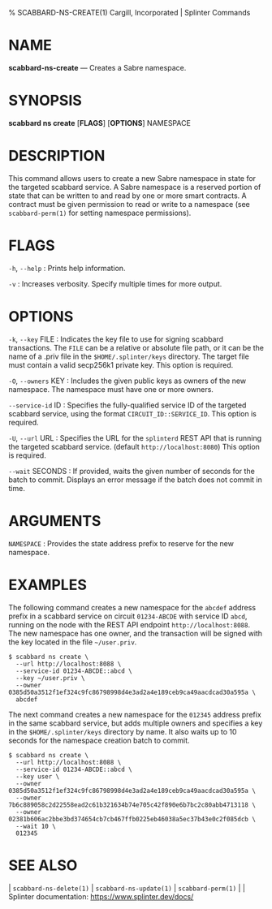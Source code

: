 % SCABBARD-NS-CREATE(1) Cargill, Incorporated | Splinter Commands
<!--
  Copyright 2018-2020 Cargill Incorporated
  Licensed under Creative Commons Attribution 4.0 International License
  https://creativecommons.org/licenses/by/4.0/
-->

NAME
====

**scabbard-ns-create** — Creates a Sabre namespace.

SYNOPSIS
========

**scabbard ns create** \[**FLAGS**\] \[**OPTIONS**\] NAMESPACE

DESCRIPTION
===========
This command allows users to create a new Sabre namespace in state for the
targeted scabbard service. A Sabre namespace is a reserved portion of state that
can be written to and read by one or more smart contracts. A contract must be
given permission to read or write to a namespace (see `scabbard-perm(1)` for
setting namespace permissions).

FLAGS
=====
`-h`, `--help`
: Prints help information.

`-v`
: Increases verbosity. Specify multiple times for more output.

OPTIONS
=======
`-k`, `--key` FILE
: Indicates the key file to use for signing scabbard transactions. The `FILE`
  can be a relative or absolute file path, or it can be the name of a .priv file
  in the `$HOME/.splinter/keys` directory. The target file must contain a valid
  secp256k1 private key. This option is required.

`-O`, `--owners` KEY
: Includes the given public keys as owners of the new namespace. The namespace
  must have one or more owners.

`--service-id` ID
: Specifies the fully-qualified service ID of the targeted scabbard service,
  using the format `CIRCUIT_ID::SERVICE_ID`. This option is required.

`-U`, `--url` URL
: Specifies the URL for the `splinterd` REST API that is running the targeted
  scabbard service. (default `http://localhost:8080`) This option is required.

`--wait` SECONDS
: If provided, waits the given number of seconds for the batch to commit.
  Displays an error message if the batch does not commit in time.

ARGUMENTS
=========
`NAMESPACE`
: Provides the state address prefix to reserve for the new namespace.

EXAMPLES
========
The following command creates a new namespace for the `abcdef` address prefix in
a scabbard service on circuit `01234-ABCDE` with service ID `abcd`, running on
the node with the REST API endpoint `http://localhost:8088`. The new namespace
has one owner, and the transaction will be signed with the key located in the
file `~/user.priv`.

```
$ scabbard ns create \
  --url http://localhost:8088 \
  --service-id 01234-ABCDE::abcd \
  --key ~/user.priv \
  --owner 0385d50a3512f1ef324c9fc86798998d4e3ad2a4e189ceb9ca49aacdcad30a595a \
  abcdef
```

The next command creates a new namespace for the `012345` address prefix in the
same scabbard service, but adds multiple owners and specifies a key in the
`$HOME/.splinter/keys` directory by name. It also waits up to 10 seconds for the
namespace creation batch to commit.

```
$ scabbard ns create \
  --url http://localhost:8088 \
  --service-id 01234-ABCDE::abcd \
  --key user \
  --owner 0385d50a3512f1ef324c9fc86798998d4e3ad2a4e189ceb9ca49aacdcad30a595a \
  --owner 7b6c889058c2d22558ead2c61b321634b74e705c42f890e6b7bc2c80abb4713118 \
  --owner 02381b606ac2bbe3bd374654cb7cb467ffb0225eb46038a5ec37b43e0c2f085dcb \
  --wait 10 \
  012345
```

SEE ALSO
========
| `scabbard-ns-delete(1)`
| `scabbard-ns-update(1)`
| `scabbard-perm(1)`
|
| Splinter documentation: https://www.splinter.dev/docs/
